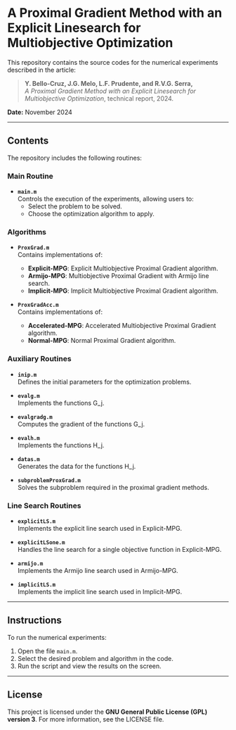 # **A Proximal Gradient Method with an Explicit Linesearch for Multiobjective Optimization**

This repository contains the source codes for the numerical experiments described in the article:

> **Y. Bello-Cruz, J.G. Melo, L.F. Prudente, and R.V.G. Serra,**  
> *A Proximal Gradient Method with an Explicit Linesearch for Multiobjective Optimization*, technical report, 2024.

**Date:** November 2024

---

## **Contents**

The repository includes the following routines:

### **Main Routine**
- **`main.m`**  
  Controls the execution of the experiments, allowing users to:
  - Select the problem to be solved.
  - Choose the optimization algorithm to apply.

### **Algorithms**
- **`ProxGrad.m`**  
  Contains implementations of:
  - **Explicit-MPG**: Explicit Multiobjective Proximal Gradient algorithm.
  - **Armijo-MPG**: Multiobjective Proximal Gradient with Armijo line search.
  - **Implicit-MPG**: Implicit Multiobjective Proximal Gradient algorithm.
  
- **`ProxGradAcc.m`**  
  Contains implementations of:
  - **Accelerated-MPG**: Accelerated Multiobjective Proximal Gradient algorithm.
  - **Normal-MPG**: Normal Proximal Gradient algorithm.

### **Auxiliary Routines**
- **`inip.m`**  
  Defines the initial parameters for the optimization problems.
  
- **`evalg.m`**  
  Implements the functions G_j.

- **`evalgradg.m`**  
  Computes the gradient of the functions G_j.

- **`evalh.m`**  
  Implements the functions H_j.

- **`datas.m`**  
  Generates the data for the functions H_j.

- **`subproblemProxGrad.m`**  
  Solves the subproblem required in the proximal gradient methods.

### **Line Search Routines**
- **`explicitLS.m`**  
  Implements the explicit line search used in Explicit-MPG.
  
- **`explicitLSone.m`**  
  Handles the line search for a single objective function in Explicit-MPG.
- **`armijo.m`**  
  Implements the Armijo line search used in Armijo-MPG.

- **`implicitLS.m`**  
  Implements the implicit line search used in Implicit-MPG.

---

## **Instructions**

To run the numerical experiments:
1. Open the file `main.m`.
2. Select the desired problem and algorithm in the code.
3. Run the script and view the results on the screen.

---

## **License**

This project is licensed under the **GNU General Public License (GPL) version 3**. For more information, see the LICENSE file.
